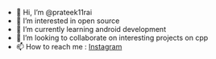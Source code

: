 - 👋 Hi, I’m @prateek11rai
- 👀 I’m interested in open source
- 🌱 I’m currently learning android development
- 💞️ I’m looking to collaborate on interesting projects on cpp
- 📫 How to reach me : [Instagram](https://www.instagram.com/prateek11rai/)

<!---
prateek11rai/prateek11rai is a ✨ special ✨ repository because its `README.md` (this file) appears on your GitHub profile.
You can click the Preview link to take a look at your changes.
--->
